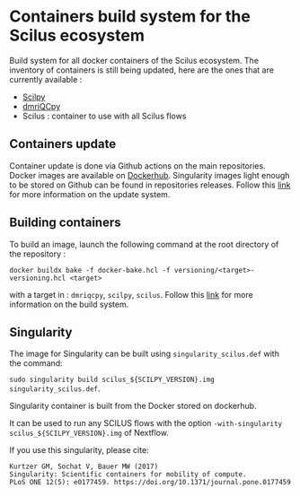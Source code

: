 
Containers build system for the Scilus ecosystem
================================================

Build system for all docker containers of the Scilus ecosystem. The inventory 
of containers is still being updated, here are the ones that are currently 
available :

- [Scilpy](https://github.com/scilus/scilpy)
- [dmriQCpy](https://github.com/scilus/dmriqcpy)
- Scilus : container to use with all Scilus flows

Containers update
-----------------

Container update is done via Github actions on the main repositories. Docker 
images are available on [Dockerhub](https://hub.docker.com/u/scilus). 
Singularity images light enough to be stored on Github can be found in 
repositories releases. Follow this [link](container-update.md) for more 
information on the update system.

Building containers
-------------------

To build an image, launch the following command at the root directory of the 
repository :

`docker buildx bake -f docker-bake.hcl -f versioning/<target>-versioning.hcl <target>`

with a target in : `dmriqcpy`, `scilpy`, `scilus`. Follow this [link](docker-bake.md) 
for more information on the build system.

Singularity
-----------

The image for Singularity can be built using `singularity_scilus.def` with the 
command:

`sudo singularity build scilus_${SCILPY_VERSION}.img singularity_scilus.def`.

Singularity container is built from the Docker stored on dockerhub.

It can be used to run any SCILUS flows with the option
`-with-singularity scilus_${SCILPY_VERSION}.img` of Nextflow.

If you use this singularity, please cite:

```
Kurtzer GM, Sochat V, Bauer MW (2017)
Singularity: Scientific containers for mobility of compute.
PLoS ONE 12(5): e0177459. https://doi.org/10.1371/journal.pone.0177459
```
